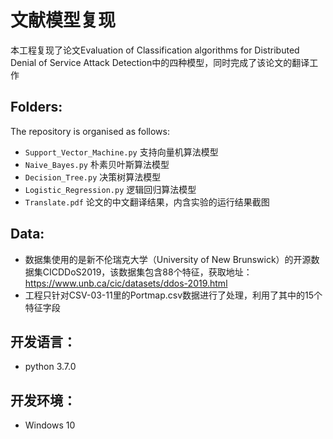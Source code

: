# 文献模型复现
本工程复现了论文Evaluation of Classification algorithms for Distributed Denial of Service Attack Detection中的四种模型，同时完成了该论文的翻译工作

## Folders:
The repository is organised as follows:

- `Support_Vector_Machine.py` 支持向量机算法模型
- `Naive_Bayes.py` 朴素贝叶斯算法模型
- `Decision_Tree.py` 决策树算法模型
- `Logistic_Regression.py` 逻辑回归算法模型
- `Translate.pdf` 论文的中文翻译结果，内含实验的运行结果截图

## Data:
- 数据集使用的是新不伦瑞克大学（University of New Brunswick）的开源数据集CICDDoS2019，该数据集包含88个特征，获取地址：https://www.unb.ca/cic/datasets/ddos-2019.html
- 工程只针对CSV-03-11里的Portmap.csv数据进行了处理，利用了其中的15个特征字段

## 开发语言：
- python 3.7.0

## 开发环境：
- Windows 10
